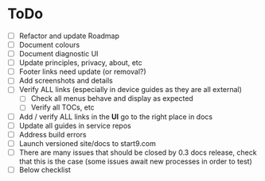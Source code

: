 # ToDo

- [ ] Refactor and update Roadmap
- [ ] Document colours
- [ ] Document diagnostic UI
- [ ] Update principles, privacy, about, etc
- [ ] Footer links need update (or removal?)
- [ ] Add screenshots and details
- [ ] Verify ALL links (especially in device guides as they are all external)
    - [ ] Check all menus behave and display as expected
    - [ ] Verify all TOCs, etc
- [ ] Add / verify ALL links in the **UI** go to the right place in docs
- [ ] Update all guides in service repos
- [ ] Address build errors
- [ ] Launch versioned site/docs to start9.com
- [ ] There are many issues that should be closed by 0.3 docs release, check that this is the case (some issues await new processes in order to test)
- [ ] Below checklist

<!-- Checklist
# User Manual
- Getting Started
    - Introduction
    - Purchasing
    - Initial Setup
    - Device-specific Setup Guides <label links with connectivity, performance, reliability, or tuning>
            - Change to topic or hero boxes
            - (after release) create badges
- Configuration
    - Tor Setup
        - Mac
        - Windows
        - Android
        - FF OS
        - FF Mobile
    - LAN Setup
        - Linux
        - Mac
        - Windows
        - Android
        - iOS
        - Browsers
- Tuning
    - DIY Guide
        - Hardware
        - EmbassyOS
    - Migrating to Embassy
        - From Umbrel
    - Advanced Configurations
        - SSH over Tor
    - Service-specific Guides
# Developer Documentation
    - embassy-sdk
    - Service Packaging Spec
        - Overview
        - Wrapper
        - Manifest
        - Docker
        - Makefile
        - Config
        - Properties
        - Instructions
        - Backups
        - Submission Process
    - Service Packaging Walkthrough (Hello-World Example)
    - Development FAQ
        - Contributing
        - Service Packaging
-->
